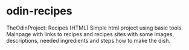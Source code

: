 # odin-recipes
TheOdinProject: Recipes (HTML)
Simple html project using basic tools.
Mainpage with links to recipes and recipes sites with some images, descriptions, needed ingredients and steps how to make the dish.